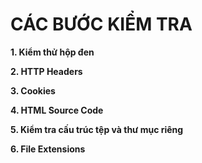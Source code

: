 # CÁC BƯỚC KIỂM TRA #

**1. Kiểm thử hộp đen**

**2. HTTP Headers**

**3. Cookies**

**4. HTML Source Code**

**5. Kiểm tra cấu trúc tệp và thư mục riêng**

**6. File Extensions**
